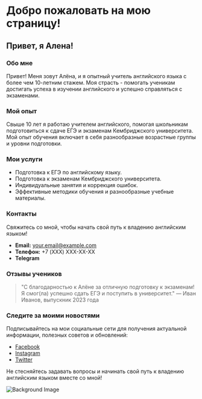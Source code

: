 # Добро пожаловать на мою страницу!

## Привет, я Алена!

### Обо мне

Привет! Меня зовут Алёна, и я опытный учитель английского языка с более чем 10-летним стажем. Моя страсть - помогать ученикам достигать успеха в изучении английского и успешно справляться с экзаменами.

### Мой опыт

Свыше 10 лет я работаю учителем английского, помогая школьникам подготовиться к сдаче ЕГЭ и экзаменам Кембриджского университета. Мой опыт обучения включает в себя разнообразные возрастные группы и уровни подготовки.

### Мои услуги

- Подготовка к ЕГЭ по английскому языку.
- Подготовка к экзаменам Кембриджского университета.
- Индивидуальные занятия и коррекция ошибок.
- Эффективные методики обучения и разнообразные учебные материалы.

### Контакты

Свяжитесь со мной, чтобы начать свой путь к владению английским языком!

- **Email:** your.email@example.com
- **Телефон:** +7 (XXX) XXX-XX-XX
- **Telegram**

### Отзывы учеников

> "С благодарностью к Алёне за отличную подготовку к экзаменам! Я смог(ла) успешно сдать ЕГЭ и поступить в университет."
> — Иван Иванов, выпускник 2023 года

### Следите за моими новостями

Подписывайтесь на мои социальные сети для получения актуальной информации, полезных советов и обновлений:

- [Facebook](https://www.facebook.com/your.page)
- [Instagram](https://www.instagram.com/your.page)
- [Twitter](https://twitter.com/your_handle)

Не стесняйтесь задавать вопросы и начинать свой путь к владению английским языком вместе со мной!

<!-- Вставьте ссылку на изображение в следующей строке -->
![Background Image](url/to/your/background/image.jpg)
